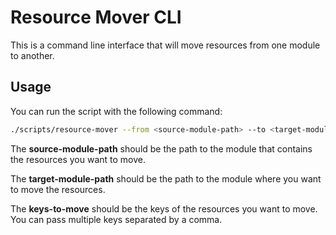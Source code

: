 # Resource Mover CLI

This is a command line interface that will move resources from one module to another.

## Usage

You can run the script with the following command:

```bash
./scripts/resource-mover --from <source-module-path> --to <target-module-path> --keys <keys-to-move>
```

The **source-module-path** should be the path to the module that contains the resources you want to move.

The **target-module-path** should be the path to the module where you want to move the resources.

The **keys-to-move** should be the keys of the resources you want to move. You can pass multiple keys separated by a comma.
